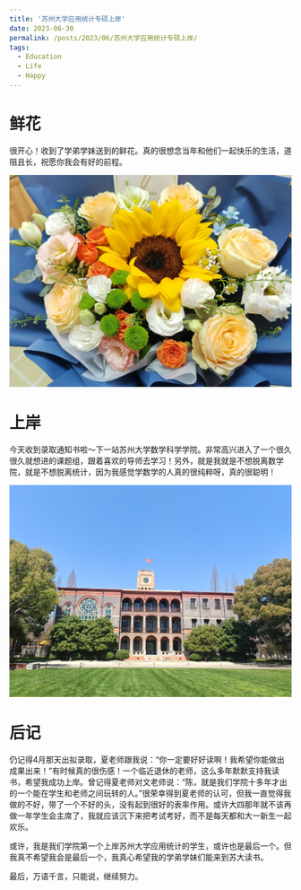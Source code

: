```yaml
---
title: '苏州大学应用统计专硕上岸'
date: 2023-06-30
permalink: /posts/2023/06/苏州大学应用统计专硕上岸/
tags:
  - Education
  - Life
  - Happy
---
```




鲜花
======

很开心！收到了学弟学妹送到的鲜花。真的很想念当年和他们一起快乐的生活，道阻且长，祝愿你我会有好的前程。

![](/images/post/苏州大学应用统计专硕上岸/1.jpg)

# 上岸

今天收到录取通知书啦～下一站苏州大学数学科学学院。非常高兴进入了一个很久很久就想进的课题组，跟着喜欢的导师去学习！另外，就是我就是不想脱离数学院，就是不想脱离统计，因为我感觉学数学的人真的很纯粹呀，真的很聪明！

![](/images/post/苏州大学应用统计专硕上岸/2.jpg)

# 后记

仍记得4月那天出拟录取，夏老师跟我说：“你一定要好好读啊！我希望你能做出成果出来！”有时候真的很伤感！一个临近退休的老师，这么多年默默支持我读书，希望我成功上岸。曾记得夏老师对文老师说：“陈，就是我们学院十多年才出的一个能在学生和老师之间玩转的人。”很荣幸得到夏老师的认可，但我一直觉得我做的不好，带了一个不好的头，没有起到很好的表率作用。或许大四那年就不该再做一年学生会主席了，我就应该沉下来把考试考好，而不是每天都和大一新生一起欢乐。

或许，我是我们学院第一个上岸苏州大学应用统计的学生，或许也是最后一个。但我真不希望我会是最后一个，我真心希望我的学弟学妹们能来到苏大读书。

最后，万语千言，只能说，继续努力。

